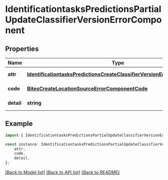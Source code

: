 # IdentificationtasksPredictionsPartialUpdateClassifierVersionErrorComponent


## Properties

Name | Type | Description | Notes
------------ | ------------- | ------------- | -------------
**attr** | [**IdentificationtasksPredictionsCreateClassifierVersionErrorComponentAttr**](IdentificationtasksPredictionsCreateClassifierVersionErrorComponentAttr.md) |  | [default to undefined]
**code** | [**BitesCreateLocationSourceErrorComponentCode**](BitesCreateLocationSourceErrorComponentCode.md) |  | [default to undefined]
**detail** | **string** |  | [default to undefined]

## Example

```typescript
import { IdentificationtasksPredictionsPartialUpdateClassifierVersionErrorComponent } from 'mosquito-alert';

const instance: IdentificationtasksPredictionsPartialUpdateClassifierVersionErrorComponent = {
    attr,
    code,
    detail,
};
```

[[Back to Model list]](../README.md#documentation-for-models) [[Back to API list]](../README.md#documentation-for-api-endpoints) [[Back to README]](../README.md)
